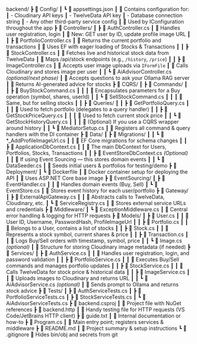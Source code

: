 ﻿backend/
 ┣ 📂 Config/
 ┃ ┗ 📄 appsettings.json
 ┃     🔹 Contains configuration for:
 ┃         - Cloudinary API keys
 ┃         - TwelveData API key
 ┃         - Database connection string
 ┃         - Any other third-party service config
 ┃     🔹 Used by IConfiguration throughout the app
 ┣ 📂 Controllers/
 ┃ ┣ 📄 AuthController.cs
 ┃     🔹 Handles user registration, login
 ┃     🔹 New: GET user by ID, update profile image URL
 ┃
 ┃ ┣ 📄 PortfolioController.cs
 ┃     🔹 Returns the current portfolio and transactions
 ┃     🔹 Uses EF with eager loading of Stocks & Transactions
 ┃
 ┃ ┣ 📄 StockController.cs
 ┃     🔹 Fetches live and historical stock data from TwelveData
 ┃     🔹 Maps /api/stock endpoints (e.g., `/history`, `/price`)
 ┃
 ┃ ┣ 📄 ImageController.cs
 ┃     🔹 Accepts user image uploads via `IFormFile`
 ┃     🔹 Calls Cloudinary and stores image per user
 ┃
 ┃ ┗ 📄 AiAdvisorController.cs *(optional/next phase)*
 ┃     🔹 Accepts questions to ask your Ollama RAG server
 ┃     🔹 Returns AI-generated advice for stocks
 ┣ 📂 CQRS/
 ┃ ┣ 📂 Commands/
 ┃ ┃ ┣ 📄 BuyStockCommand.cs
 ┃ ┃ ┃ 🔹 Encapsulates parameters for a Buy operation (symbol, shares, userId)
 ┃ ┃ ┗ 📄 SellStockCommand.cs
 ┃ ┃ ┃ 🔹 Same, but for selling stocks
 ┃
 ┃ ┣ 📂 Queries/
 ┃ ┃ ┣ 📄 GetPortfolioQuery.cs
 ┃ ┃ ┃ 🔹 Used to fetch portfolio (delegates to a query handler)
 ┃ ┃ ┣ 📄 GetStockPriceQuery.cs
 ┃ ┃ ┃ 🔹 Used to fetch current stock price
 ┃ ┃ ┗ 📄 GetStockHistoryQuery.cs
 ┃ ┃ ┃ 🔹 (Optional) If you use a CQRS wrapper around history
 ┃
 ┃ ┗ 📄 MediatorSetup.cs
 ┃     🔹 Registers all command & query handlers with the DI container
 ┣ 📂 Data/
 ┃ ┣ 📂 Migrations/
 ┃ ┃ ┗ 📄 *_AddProfileImageUrl.cs
 ┃ ┃     🔹 EF Core migrations for schema changes
 ┃
 ┃ ┣ 📄 ApplicationDbContext.cs
 ┃ ┃ 🔹 The main DbContext for Users, Portfolios, Stocks, Transactions
 ┃
 ┃ ┣ 📄 EventStoreDbContext.cs *(Optional)*
 ┃ ┃ 🔹 If using Event Sourcing — this stores domain events
 ┃
 ┃ ┗ 📄 DataSeeder.cs
 ┃     🔹 Seeds initial users & portfolios for testing/demo
 ┣ 📂 Deployment/
 ┃ ┗ 📄 Dockerfile
 ┃     🔹 Docker container setup for deploying the API
 ┃     🔹 Uses ASP.NET Core base image
 ┣ 📂 EventSourcing/
 ┃ ┣ 📄 EventHandler.cs
 ┃ ┃ 🔹 Handles domain events (Buy, Sell)
 ┃ ┗ 📄 EventStore.cs
 ┃     🔹 Stores event history for each user/portfolio
 ┣ 📂 Gateway/
 ┃ ┣ 📄 ExternalApiGateway.cs
 ┃ ┃ 🔹 Abstracts calls to TwelveData, Cloudinary, etc.
 ┃ ┗ 📄 ServiceRegistry.cs
 ┃     🔹 Stores external service URLs and credentials
 ┣ 📂 Middleware/
 ┃ ┗ 📄 ExceptionMiddleware.cs
 ┃     🔹 Central error handling & logging for HTTP requests
 ┣ 📂 Models/
 ┃ ┣ 📄 User.cs
 ┃ ┃ 🔹 User ID, Username, PasswordHash, ProfileImageUrl
 ┃
 ┃ ┣ 📄 Portfolio.cs
 ┃ ┃ 🔹 Belongs to a User, contains a list of stocks
 ┃
 ┃ ┣ 📄 Stock.cs
 ┃ ┃ 🔹 Represents a stock symbol, current shares & price
 ┃
 ┃ ┣ 📄 Transaction.cs
 ┃ ┃ 🔹 Logs Buy/Sell orders with timestamp, symbol, price
 ┃
 ┃ ┗ 📄 Image.cs *(optional)*
 ┃     🔹 Structure for storing Cloudinary image metadata (if needed)
 ┣ 📂 Services/
 ┃ ┣ 📄 AuthService.cs
 ┃ ┃ 🔹 Handles user registration, login, and password validation
 ┃
 ┃ ┣ 📄 PortfolioService.cs
 ┃ ┃ 🔹 Executes Buy/Sell commands and manages portfolio updates
 ┃
 ┃ ┣ 📄 StockService.cs
 ┃ ┃ 🔹 Calls TwelveData for stock price & historical data
 ┃
 ┃ ┣ 📄 ImageService.cs
 ┃ ┃ 🔹 Uploads images to Cloudinary and returns URL
 ┃
 ┃ ┗ 📄 AiAdvisorService.cs *(optional)*
 ┃     🔹 Sends prompt to Ollama and returns stock advice
 ┣ 📂 Tests/
 ┃ ┣ 📄 AuthServiceTests.cs
 ┃ ┣ 📄 PortfolioServiceTests.cs
 ┃ ┣ 📄 StockServiceTests.cs
 ┃ ┗ 📄 AiAdvisorServiceTests.cs
 ┣ 📄 backend.csproj
 ┃ 🔹 Project file with NuGet references
 ┣ 📄 backend.http
 ┃ 🔹 Handy testing file for HTTP requests (VS Code/JetBrains HTTP client)
 ┣ 📄 guide.txt
 ┃ 🔹 Internal documentation or how-to
 ┣ 📄 Program.cs
 ┃ 🔹 Main entry point; registers services & middleware
 ┣ 📄 README.md
 ┃ 🔹 Project summary & setup instructions
 ┗ 📄 .gitignore
    🔹 Hides bin/obj and secrets from git
